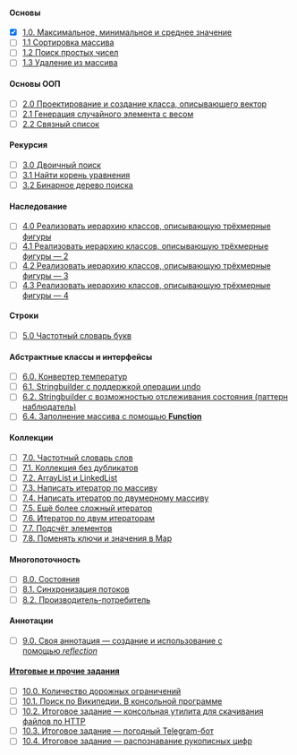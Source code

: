
#### Основы
- [x] [1.0. Максимальное, минимальное и среднее значение](https://habr.com/ru/articles/440436/#10)
- [ ] [1.1 Сортировка массива](https://habr.com/ru/articles/440436/#11)
- [ ] [1.2 Поиск простых чисел](https://habr.com/ru/articles/440436/#12)
- [ ] [1.3 Удаление из массива](https://habr.com/ru/articles/440436/#13)

#### Основы ООП
- [ ] [2.0 Проектирование и создание класса, описывающего вектор](https://habr.com/ru/articles/440436/#20)
- [ ] [2.1 Генерация случайного элемента с весом](https://habr.com/ru/articles/440436/#21)
- [ ] [2.2 Связный список](https://habr.com/ru/articles/440436/#22)

#### Рекурсия
- [ ] [3.0 Двоичный поиск](https://habr.com/ru/articles/440436/#30)
- [ ] [3.1 Найти корень уравнения](https://habr.com/ru/articles/440436/#31)
- [ ] [3.2 Бинарное дерево поиска](https://habr.com/ru/articles/440436/#32)

#### Наследование
- [ ] [4.0 Реализовать иерархию классов, описывающую трёхмерные фигуры](https://habr.com/ru/articles/440436/#40)
- [ ] [4.1 Реализовать иерархию классов, описывающую трёхмерные фигуры — 2](https://habr.com/ru/articles/440436/#41)
- [ ] [4.2 Реализовать иерархию классов, описывающую трёхмерные фигуры — 3](https://habr.com/ru/articles/440436/#42)
- [ ] [4.3 Реализовать иерархию классов, описывающую трёхмерные фигуры — 4](https://habr.com/ru/articles/440436/#43)

#### Строки
- [ ] [5.0 Частотный словарь букв](https://habr.com/ru/articles/440436/#50)

#### Абстрактные классы и интерфейсы
- [ ] [6.0. Конвертер температур](https://habr.com/ru/articles/440436/#60)
- [ ] [6.1. Stringbuilder с поддержкой операции undo](https://habr.com/ru/articles/440436/#61)
- [ ] [6.2. Stringbuilder с возможностью отслеживания состояния (паттерн наблюдатель)](https://habr.com/ru/articles/440436/#62)
- [ ] [6.4. Заполнение массива с помощью **Function**](https://habr.com/ru/articles/440436/#64)

#### Коллекции
- [ ] [7.0. Частотный словарь слов](https://habr.com/ru/articles/440436/#70)
- [ ] [7.1. Коллекция без дубликатов](https://habr.com/ru/articles/440436/#71)
- [ ] [7.2. ArrayList и LinkedList](https://habr.com/ru/articles/440436/#72)
- [ ] [7.3. Написать итератор по массиву](https://habr.com/ru/articles/440436/#73)
- [ ] [7.4. Написать итератор по двумерному массиву](https://habr.com/ru/articles/440436/#74)
- [ ] [7.5. Ещё более сложный итератор](https://habr.com/ru/articles/440436/#75)
- [ ] [7.6. Итератор по двум итераторам](https://habr.com/ru/articles/440436/#76)
- [ ] [7.7. Подсчёт элементов](https://habr.com/ru/articles/440436/#77)
- [ ] [7.8. Поменять ключи и значения в Map](https://habr.com/ru/articles/440436/#78)

#### Многопоточность
- [ ] [8.0. Состояния](https://habr.com/ru/articles/440436/#80)
- [ ] [8.1. Синхронизация потоков](https://habr.com/ru/articles/440436/#81)
- [ ] [8.2. Производитель-потребитель](https://habr.com/ru/articles/440436/#82)

#### Аннотации
- [ ] [9.0. Своя аннотация — создание и использование с помощью _reflection_](https://habr.com/ru/articles/440436/#90)

#### [Итоговые и прочие задания](https://habr.com/ru/articles/440436/#final_exercises)
- [ ] [10.0. Количество дорожных ограничений](https://habr.com/ru/articles/440436/#100)
- [ ] [10.1. Поиск по Википедии. В консольной программе](https://habr.com/ru/articles/440436/#101)
- [ ] [10.2. Итоговое задание — консольная утилита для скачивания файлов по HTTP](https://habr.com/ru/articles/440436/#102)
- [ ] [10.3. Итоговое задание — погодный Telegram-бот](https://habr.com/ru/articles/440436/#103)
- [ ] [10.4. Итоговое задание — распознавание рукописных цифр](https://habr.com/ru/articles/440436/#104)